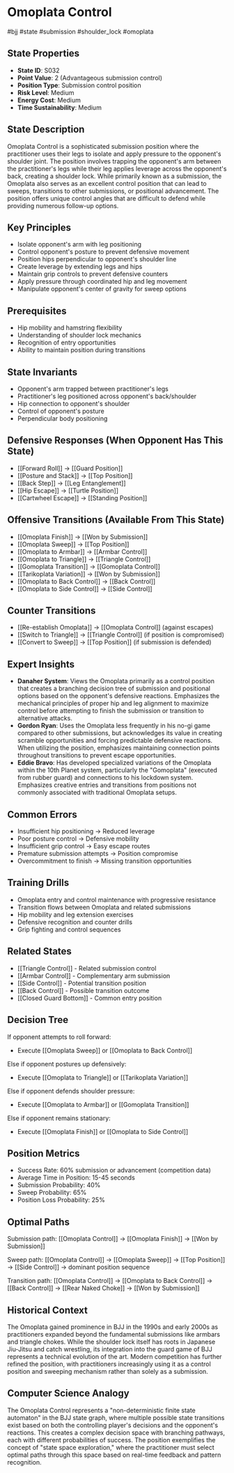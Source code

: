 # Omoplata Control
#bjj #state #submission #shoulder_lock #omoplata

## State Properties
- **State ID**: S032
- **Point Value**: 2 (Advantageous submission control)
- **Position Type**: Submission control position
- **Risk Level**: Medium
- **Energy Cost**: Medium
- **Time Sustainability**: Medium

## State Description
Omoplata Control is a sophisticated submission position where the practitioner uses their legs to isolate and apply pressure to the opponent's shoulder joint. The position involves trapping the opponent's arm between the practitioner's legs while their leg applies leverage across the opponent's back, creating a shoulder lock. While primarily known as a submission, the Omoplata also serves as an excellent control position that can lead to sweeps, transitions to other submissions, or positional advancement. The position offers unique control angles that are difficult to defend while providing numerous follow-up options.

## Key Principles
- Isolate opponent's arm with leg positioning
- Control opponent's posture to prevent defensive movement
- Position hips perpendicular to opponent's shoulder line
- Create leverage by extending legs and hips
- Maintain grip controls to prevent defensive counters
- Apply pressure through coordinated hip and leg movement
- Manipulate opponent's center of gravity for sweep options

## Prerequisites
- Hip mobility and hamstring flexibility
- Understanding of shoulder lock mechanics
- Recognition of entry opportunities
- Ability to maintain position during transitions

## State Invariants
- Opponent's arm trapped between practitioner's legs
- Practitioner's leg positioned across opponent's back/shoulder
- Hip connection to opponent's shoulder
- Control of opponent's posture
- Perpendicular body positioning

## Defensive Responses (When Opponent Has This State)
- [[Forward Roll]] → [[Guard Position]]
- [[Posture and Stack]] → [[Top Position]]
- [[Back Step]] → [[Leg Entanglement]]
- [[Hip Escape]] → [[Turtle Position]]
- [[Cartwheel Escape]] → [[Standing Position]]

## Offensive Transitions (Available From This State)
- [[Omoplata Finish]] → [[Won by Submission]]
- [[Omoplata Sweep]] → [[Top Position]]
- [[Omoplata to Armbar]] → [[Armbar Control]]
- [[Omoplata to Triangle]] → [[Triangle Control]]
- [[Gomoplata Transition]] → [[Gomoplata Control]]
- [[Tarikoplata Variation]] → [[Won by Submission]]
- [[Omoplata to Back Control]] → [[Back Control]]
- [[Omoplata to Side Control]] → [[Side Control]]

## Counter Transitions
- [[Re-establish Omoplata]] → [[Omoplata Control]] (against escapes)
- [[Switch to Triangle]] → [[Triangle Control]] (if position is compromised)
- [[Convert to Sweep]] → [[Top Position]] (if submission is defended)

## Expert Insights
- **Danaher System**: Views the Omoplata primarily as a control position that creates a branching decision tree of submission and positional options based on the opponent's defensive reactions. Emphasizes the mechanical principles of proper hip and leg alignment to maximize control before attempting to finish the submission or transition to alternative attacks.
- **Gordon Ryan**: Uses the Omoplata less frequently in his no-gi game compared to other submissions, but acknowledges its value in creating scramble opportunities and forcing predictable defensive reactions. When utilizing the position, emphasizes maintaining connection points throughout transitions to prevent escape opportunities.
- **Eddie Bravo**: Has developed specialized variations of the Omoplata within the 10th Planet system, particularly the "Gomoplata" (executed from rubber guard) and connections to his lockdown system. Emphasizes creative entries and transitions from positions not commonly associated with traditional Omoplata setups.

## Common Errors
- Insufficient hip positioning → Reduced leverage
- Poor posture control → Defensive mobility
- Insufficient grip control → Easy escape routes
- Premature submission attempts → Position compromise
- Overcommitment to finish → Missing transition opportunities

## Training Drills
- Omoplata entry and control maintenance with progressive resistance
- Transition flows between Omoplata and related submissions
- Hip mobility and leg extension exercises
- Defensive recognition and counter drills
- Grip fighting and control sequences

## Related States
- [[Triangle Control]] - Related submission control
- [[Armbar Control]] - Complementary arm submission
- [[Side Control]] - Potential transition position
- [[Back Control]] - Possible transition outcome
- [[Closed Guard Bottom]] - Common entry position

## Decision Tree
If opponent attempts to roll forward:
- Execute [[Omoplata Sweep]] or [[Omoplata to Back Control]]

Else if opponent postures up defensively:
- Execute [[Omoplata to Triangle]] or [[Tarikoplata Variation]]

Else if opponent defends shoulder pressure:
- Execute [[Omoplata to Armbar]] or [[Gomoplata Transition]]

Else if opponent remains stationary:
- Execute [[Omoplata Finish]] or [[Omoplata to Side Control]]

## Position Metrics
- Success Rate: 60% submission or advancement (competition data)
- Average Time in Position: 15-45 seconds
- Submission Probability: 40%
- Sweep Probability: 65%
- Position Loss Probability: 25%

## Optimal Paths
Submission path:
[[Omoplata Control]] → [[Omoplata Finish]] → [[Won by Submission]]

Sweep path:
[[Omoplata Control]] → [[Omoplata Sweep]] → [[Top Position]] → [[Side Control]] → dominant position sequence

Transition path:
[[Omoplata Control]] → [[Omoplata to Back Control]] → [[Back Control]] → [[Rear Naked Choke]] → [[Won by Submission]]

## Historical Context
The Omoplata gained prominence in BJJ in the 1990s and early 2000s as practitioners expanded beyond the fundamental submissions like armbars and triangle chokes. While the shoulder lock itself has roots in Japanese Jiu-Jitsu and catch wrestling, its integration into the guard game of BJJ represents a technical evolution of the art. Modern competition has further refined the position, with practitioners increasingly using it as a control position and sweeping mechanism rather than solely as a submission.

## Computer Science Analogy
The Omoplata Control represents a "non-deterministic finite state automaton" in the BJJ state graph, where multiple possible state transitions exist based on both the controlling player's decisions and the opponent's reactions. This creates a complex decision space with branching pathways, each with different probabilities of success. The position exemplifies the concept of "state space exploration," where the practitioner must select optimal paths through this space based on real-time feedback and pattern recognition.
